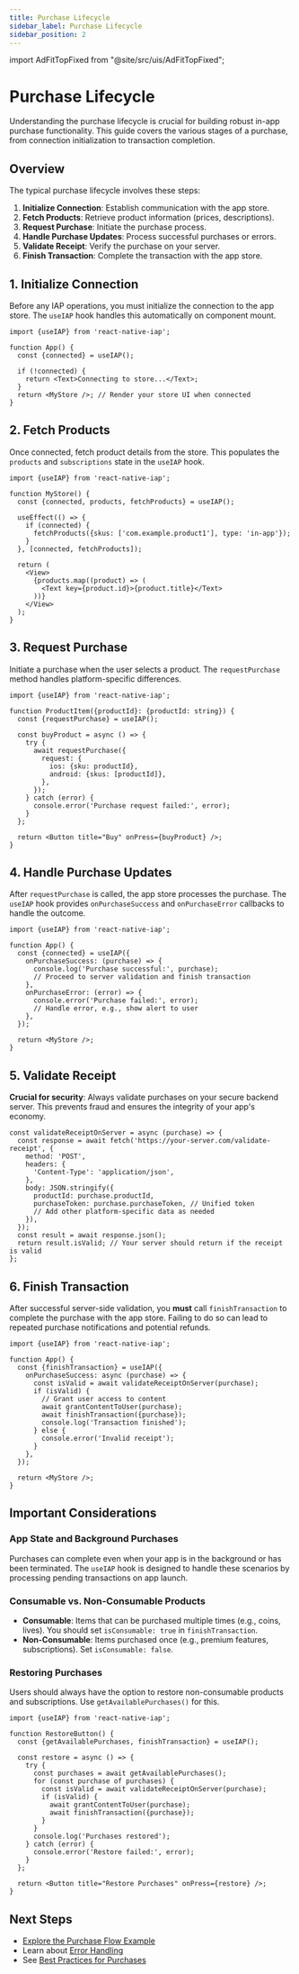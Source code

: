```yaml
---
title: Purchase Lifecycle
sidebar_label: Purchase Lifecycle
sidebar_position: 2
---
```


import AdFitTopFixed from "@site/src/uis/AdFitTopFixed";

# Purchase Lifecycle

<AdFitTopFixed />

Understanding the purchase lifecycle is crucial for building robust in-app purchase functionality. This guide covers the various stages of a purchase, from connection initialization to transaction completion.

## Overview

The typical purchase lifecycle involves these steps:

1. **Initialize Connection**: Establish communication with the app store.
2. **Fetch Products**: Retrieve product information (prices, descriptions).
3. **Request Purchase**: Initiate the purchase process.
4. **Handle Purchase Updates**: Process successful purchases or errors.
5. **Validate Receipt**: Verify the purchase on your server.
6. **Finish Transaction**: Complete the transaction with the app store.

## 1. Initialize Connection

Before any IAP operations, you must initialize the connection to the app store. The `useIAP` hook handles this automatically on component mount.

```tsx
import {useIAP} from 'react-native-iap';

function App() {
  const {connected} = useIAP();

  if (!connected) {
    return <Text>Connecting to store...</Text>;
  }
  return <MyStore />; // Render your store UI when connected
}
```

## 2. Fetch Products

Once connected, fetch product details from the store. This populates the `products` and `subscriptions` state in the `useIAP` hook.

```tsx
import {useIAP} from 'react-native-iap';

function MyStore() {
  const {connected, products, fetchProducts} = useIAP();

  useEffect(() => {
    if (connected) {
      fetchProducts({skus: ['com.example.product1'], type: 'in-app'});
    }
  }, [connected, fetchProducts]);

  return (
    <View>
      {products.map((product) => (
        <Text key={product.id}>{product.title}</Text>
      ))}
    </View>
  );
}
```

## 3. Request Purchase

Initiate a purchase when the user selects a product. The `requestPurchase` method handles platform-specific differences.

```tsx
import {useIAP} from 'react-native-iap';

function ProductItem({productId}: {productId: string}) {
  const {requestPurchase} = useIAP();

  const buyProduct = async () => {
    try {
      await requestPurchase({
        request: {
          ios: {sku: productId},
          android: {skus: [productId]},
        },
      });
    } catch (error) {
      console.error('Purchase request failed:', error);
    }
  };

  return <Button title="Buy" onPress={buyProduct} />;
}
```

## 4. Handle Purchase Updates

After `requestPurchase` is called, the app store processes the purchase. The `useIAP` hook provides `onPurchaseSuccess` and `onPurchaseError` callbacks to handle the outcome.

```tsx
import {useIAP} from 'react-native-iap';

function App() {
  const {connected} = useIAP({
    onPurchaseSuccess: (purchase) => {
      console.log('Purchase successful:', purchase);
      // Proceed to server validation and finish transaction
    },
    onPurchaseError: (error) => {
      console.error('Purchase failed:', error);
      // Handle error, e.g., show alert to user
    },
  });

  return <MyStore />;
}
```

## 5. Validate Receipt

**Crucial for security**: Always validate purchases on your secure backend server. This prevents fraud and ensures the integrity of your app's economy.

```tsx
const validateReceiptOnServer = async (purchase) => {
  const response = await fetch('https://your-server.com/validate-receipt', {
    method: 'POST',
    headers: {
      'Content-Type': 'application/json',
    },
    body: JSON.stringify({
      productId: purchase.productId,
      purchaseToken: purchase.purchaseToken, // Unified token
      // Add other platform-specific data as needed
    }),
  });
  const result = await response.json();
  return result.isValid; // Your server should return if the receipt is valid
};
```

## 6. Finish Transaction

After successful server-side validation, you **must** call `finishTransaction` to complete the purchase with the app store. Failing to do so can lead to repeated purchase notifications and potential refunds.

```tsx
import {useIAP} from 'react-native-iap';

function App() {
  const {finishTransaction} = useIAP({
    onPurchaseSuccess: async (purchase) => {
      const isValid = await validateReceiptOnServer(purchase);
      if (isValid) {
        // Grant user access to content
        await grantContentToUser(purchase);
        await finishTransaction({purchase});
        console.log('Transaction finished');
      } else {
        console.error('Invalid receipt');
      }
    },
  });

  return <MyStore />;
}
```

## Important Considerations

### App State and Background Purchases

Purchases can complete even when your app is in the background or has been terminated. The `useIAP` hook is designed to handle these scenarios by processing pending transactions on app launch.

### Consumable vs. Non-Consumable Products

- **Consumable**: Items that can be purchased multiple times (e.g., coins, lives). You should set `isConsumable: true` in `finishTransaction`.
- **Non-Consumable**: Items purchased once (e.g., premium features, subscriptions). Set `isConsumable: false`.

### Restoring Purchases

Users should always have the option to restore non-consumable products and subscriptions. Use `getAvailablePurchases()` for this.

```tsx
import {useIAP} from 'react-native-iap';

function RestoreButton() {
  const {getAvailablePurchases, finishTransaction} = useIAP();

  const restore = async () => {
    try {
      const purchases = await getAvailablePurchases();
      for (const purchase of purchases) {
        const isValid = await validateReceiptOnServer(purchase);
        if (isValid) {
          await grantContentToUser(purchase);
          await finishTransaction({purchase});
        }
      }
      console.log('Purchases restored');
    } catch (error) {
      console.error('Restore failed:', error);
    }
  };

  return <Button title="Restore Purchases" onPress={restore} />;
}
```

## Next Steps

- [Explore the Purchase Flow Example](../examples/purchase-flow)
- Learn about [Error Handling](../api/error-handling)
- See [Best Practices for Purchases](../guides/purchases)
